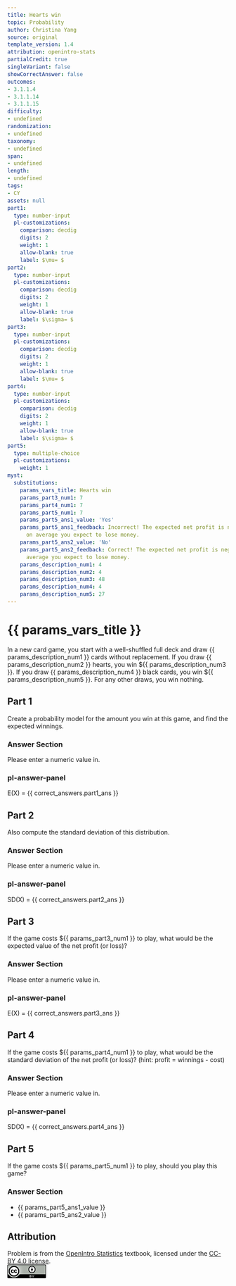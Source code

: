 ```yaml
---
title: Hearts win
topic: Probability
author: Christina Yang
source: original
template_version: 1.4
attribution: openintro-stats
partialCredit: true
singleVariant: false
showCorrectAnswer: false
outcomes:
- 3.1.1.4
- 3.1.1.14
- 3.1.1.15
difficulty:
- undefined
randomization:
- undefined
taxonomy:
- undefined
span:
- undefined
length:
- undefined
tags:
- CY
assets: null
part1:
  type: number-input
  pl-customizations:
    comparison: decdig
    digits: 2
    weight: 1
    allow-blank: true
    label: $\mu= $
part2:
  type: number-input
  pl-customizations:
    comparison: decdig
    digits: 2
    weight: 1
    allow-blank: true
    label: $\sigma= $
part3:
  type: number-input
  pl-customizations:
    comparison: decdig
    digits: 2
    weight: 1
    allow-blank: true
    label: $\mu= $
part4:
  type: number-input
  pl-customizations:
    comparison: decdig
    digits: 2
    weight: 1
    allow-blank: true
    label: $\sigma= $
part5:
  type: multiple-choice
  pl-customizations:
    weight: 1
myst:
  substitutions:
    params_vars_title: Hearts win
    params_part3_num1: 7
    params_part4_num1: 7
    params_part5_num1: 7
    params_part5_ans1_value: 'Yes'
    params_part5_ans1_feedback: Incorrect! The expected net profit is negative, so
      on average you expect to lose money.
    params_part5_ans2_value: 'No'
    params_part5_ans2_feedback: Correct! The expected net profit is negative, so on
      average you expect to lose money.
    params_description_num1: 4
    params_description_num2: 4
    params_description_num3: 48
    params_description_num4: 4
    params_description_num5: 27
---
```

# {{ params_vars_title }}
<div class="mathjax_ignore">
In a new card game, you start with a well-shuffled full deck and draw {{ params_description_num1 }} cards without replacement. If you draw {{ params_description_num2 }} hearts, you win ${{ params_description_num3 }}. If you draw {{ params_description_num4 }} black cards, you win ${{ params_description_num5 }}. For any other draws, you win nothing.
</div>

## Part 1

Create a probability model for the amount you win at this game, and find the expected winnings.

### Answer Section

Please enter a numeric value in.

### pl-answer-panel

E(X) = {{ correct_answers.part1_ans }}

## Part 2

Also compute the standard deviation of this distribution.

### Answer Section

Please enter a numeric value in.

### pl-answer-panel

SD(X) = {{ correct_answers.part2_ans }}

## Part 3

If the game costs ${{ params_part3_num1 }} to play, what would be the expected value of the net profit (or loss)?

### Answer Section

Please enter a numeric value in.

### pl-answer-panel

E(X) = {{ correct_answers.part3_ans }}

## Part 4

If the game costs ${{ params_part4_num1 }} to play, what would be the standard deviation of the net profit (or loss)? (hint: profit = winnings - cost)

### Answer Section

Please enter a numeric value in.

### pl-answer-panel

SD(X) = {{ correct_answers.part4_ans }}

## Part 5

If the game costs ${{ params_part5_num1 }} to play, should you play this game?

### Answer Section

- {{ params_part5_ans1_value }}
- {{ params_part5_ans2_value }}

## Attribution

Problem is from the [OpenIntro Statistics](https://openintro.org/book/os/) textbook, licensed under the [CC-BY 4.0 license](https://creativecommons.org/licenses/by/4.0/).<br>![Image representing the Creative Commons 4.0 BY license.](https://raw.githubusercontent.com/firasm/bits/master/by.png)